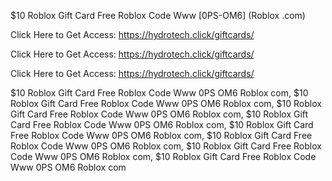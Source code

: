 $10 Roblox Gift Card Free Roblox Code Www [0PS-OM6] (Roblox .com)

Click Here to Get Access: https://hydrotech.click/giftcards/

Click Here to Get Access: https://hydrotech.click/giftcards/

Click Here to Get Access: https://hydrotech.click/giftcards/

$10 Roblox Gift Card Free Roblox Code Www 0PS OM6 Roblox com, $10 Roblox Gift Card Free Roblox Code Www 0PS OM6 Roblox com, $10 Roblox Gift Card Free Roblox Code Www 0PS OM6 Roblox com, $10 Roblox Gift Card Free Roblox Code Www 0PS OM6 Roblox com, $10 Roblox Gift Card Free Roblox Code Www 0PS OM6 Roblox com, $10 Roblox Gift Card Free Roblox Code Www 0PS OM6 Roblox com, $10 Roblox Gift Card Free Roblox Code Www 0PS OM6 Roblox com, $10 Roblox Gift Card Free Roblox Code Www 0PS OM6 Roblox com

